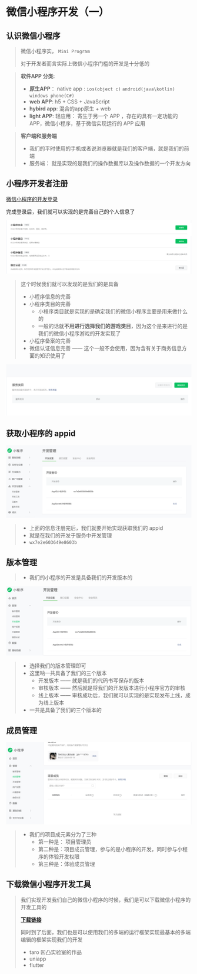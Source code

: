 # 微信小程序开发（一）

## 认识微信小程序

> 微信小程序实， `Mini Program`
>
> 对于开发者而言实际上微信小程序门槛的开发是十分低的

> **软件APP 分类:**
>
> * **原生APP**： native app : `ios(object c)`  `android(java\kotlin)`  `windows phone(C#)`
> * **web APP**:  h5 + CSS + JavaScript 
> * **hybird app**:  混合的app原生 + web
> * **light APP**: 轻应用： 寄生于另一个 APP ，存在的具有一定功能的APP，微信小程序，基于微信实现运行的 APP 应用  

> **客户端和服务端**
>
> * 我们的平时使用的手机或者说浏览器就是我们的客户端，就是我们的前端
> * 服务端： 就是实现的是我们的操作数据库以及操作数据的一个开发方向



## 小程序开发者注册

[微信小程序的开发登录](https://mp.weixin.qq.com)

完成登录后，我们就可以实现的是完善自己的个人信息了

![weixin_01](../images/weixin_01.png)

> 这个时候我们就可以发现的是我们的是具备
>
> * 小程序信息的完善
> * 小程序类目的完善
>   * 小程序类目就是实现的是确定我们的微信小程序主要是用来做什么的
>   * 一般的话就**不用进行选择我们的游戏类目**，因为这个是来进行的是我们的微信小程序游戏的开发实现了
> * 小程序备案的完善
> * 微信认证信息完善 —— 这个一般不会使用，因为含有关于商务信息方面的知识使用了

![weixin_02](../images/weixin_02.png)



## 获取小程序的 appid

![weixin_03](../images/weixin_03.png)

> * 上面的信息注册完后，我们就要开始实现获取我们的 appid
> * 就是在我们的开发于服务中开发管理
> * `wx7e2e603649e8603b`



## 版本管理

> * 我们的小程序的开发是具备我们的开发版本的

![weixin_04](../images/weixin_04.png)

> * 选择我们的版本管理即可
> * 这里呐一共具备了我们的三个版本
>   * 开发版本 ——  就是我们的代码书写保存的版本
>   * 审核版本 ——  然后就是将我们的开发版本进行小程序官方的审核
>   * 线上版本 ——  审核成功后，我们就可以实现的是实现发布上线，成为线上版本
> * 一共是具备了我们的三个版本的



## 成员管理

![weixin_05](../images/weixin_05.png)

> * 我们的项目成元素分为了三种
>   * 第一种是： 项目管理员
>   * 第二种是：项目成员管理，参与的是小程序的开发，同时参与小程序的体验开发权限
>   * 第三种是：体验成员管理



## 下载微信小程序开发工具

> 我们实现开发我们自己的微信小程序的时候，我们是可以下载微信小程序的开发工具的
>
> **[下载链接](https://developers.weixin.qq.com/miniprogram/dev/devtools/devtools.html)**
>
> 同时到了后面，我们也是可以使用我们的多端的运行框架实现最基本的多端编辑的框架实现我们的开发
>
> * taro   凹凸实验室的作品
> * uniapp
> * flutter